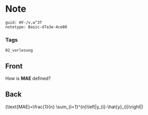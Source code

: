 # Note
```
guid: HY-/v,w^3T
notetype: Basic-d7a3e-4ce08
```

### Tags
```
02_vorlesung
```

## Front
How is <b>MAE</b> defined?

## Back
\(\text{MAE}=\frac{1}{n} \sum_{i=1}^{n}\left|y_{i}-\hat{y}_{i}\right|\)
